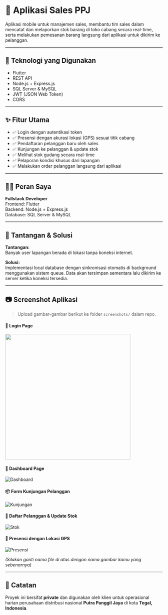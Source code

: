 # 📱 Aplikasi Sales PPJ

Aplikasi mobile untuk manajemen sales, membantu tim sales dalam mencatat dan melaporkan stok barang di toko cabang secara real-time, serta melakukan pemesanan barang langsung dari aplikasi untuk dikirim ke pelanggan.

---

## 🔧 Teknologi yang Digunakan

- Flutter
- REST API
- Node.js + Express.js
- SQL Server & MySQL
- JWT (JSON Web Token)
- CORS

---

## ✨ Fitur Utama

- ✅ Login dengan autentikasi token
- ✅ Presensi dengan akurasi lokasi (GPS) sesuai titik cabang
- ✅ Pendaftaran pelanggan baru oleh sales
- ✅ Kunjungan ke pelanggan & update stok
- ✅ Melihat stok gudang secara real-time
- ✅ Pelaporan kondisi khusus dari lapangan
- ✅ Melakukan order pelanggan langsung dari aplikasi

---

## 👨‍💻 Peran Saya

**Fullstack Developer**  
Frontend: Flutter  
Backend: Node.js + Express.js  
Database: SQL Server & MySQL

---

## 🚧 Tantangan & Solusi

**Tantangan:**  
Banyak user lapangan berada di lokasi tanpa koneksi internet.

**Solusi:**  
Implementasi local database dengan sinkronisasi otomatis di background menggunakan sistem queue. Data akan tersimpan sementara lalu dikirim ke server ketika koneksi tersedia.

---

## 📷 Screenshot Aplikasi

> Upload gambar-gambar berikut ke folder `screenshots/` dalam repo.

#### 🔐 Login Page
<img src="./screenshots/login.png" height="400"/>

#### 🔐 Dashboard Page
![Dashboard](./screenshots/dashboard.png)

#### 📦 Form Kunjungan Pelanggan
![Kunjungan](./screenshots/kunjungan.png)

#### 🧾 Daftar Pelanggan & Update Stok
![Stok](./screenshots/stok.png)

#### 📍 Presensi dengan Lokasi GPS
![Presensi](./screenshots/presensi.png)

*(Silakan ganti nama file di atas dengan nama gambar kamu yang sebenarnya)*

---

## 📌 Catatan

Proyek ini bersifat **private** dan digunakan oleh klien untuk operasional harian perusahaan distribusi nasional **Putra Panggil Jaya** di kota **Tegal, Indonesia**.

